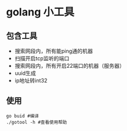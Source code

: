 # golang 小工具


## 包含工具

* 搜索网段内，所有能ping通的机器
* 扫描开启tcp监听的端口
* 搜索网段内，所有开启22端口的机器（服务器）
* uuid生成
* ip地址转int32

## 使用

```shell
go buid #编译
./gotool -h #查看使用帮助
```
